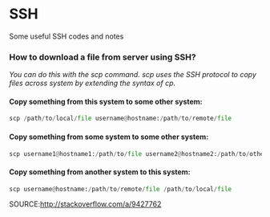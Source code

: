 # SSH

Some useful SSH codes and notes

### How to download a file from server using SSH?
*You can do this with the scp command. scp uses the SSH protocol to copy files across system by extending the syntax of cp.*

#### Copy something from this system to some other system:
```python
scp /path/to/local/file username@hostname:/path/to/remote/file  
```        

#### Copy something from some system to some other system:
```python
scp username1@hostname1:/path/to/file username2@hostname2:/path/to/other/file   
``` 

#### Copy something from another system to this system:
```python
scp username@hostname:/path/to/remote/file /path/to/local/file
``` 

SOURCE:http://stackoverflow.com/a/9427762
